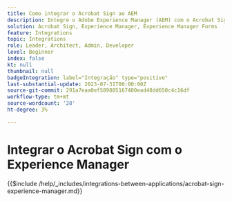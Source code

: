 ```yaml
---
title: Como integrar o Acrobat Sign ao AEM
description: Integre o Adobe Experience Manager (AEM) com o Acrobat Sign para simplificar o envio de documentos para assinatura.
solution: Acrobat Sign, Experience Manager, Experience Manager Forms
feature: Integrations
topic: Integrations
role: Leader, Architect, Admin, Developer
level: Beginner
index: false
kt: null
thumbnail: null
badgeIntegration: label="Integração" type="positive"
last-substantial-update: 2023-07-31T00:00:00Z
source-git-commit: 291a7eaa0ef589805167400ead48dd650c4c16df
workflow-type: tm+mt
source-wordcount: '28'
ht-degree: 3%

---
```



# Integrar o Acrobat Sign com o Experience Manager

{{$include /help/_includes/integrations-between-applications/acrobat-sign-experience-manager.md}}

